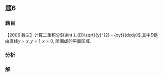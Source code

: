 ## 题6
### 题目
【2006 数三】计算二重积分${\iint }_{D}\sqrt{{y}^{2} - {xy}}{dxdy}$,其中$D$是由直线$y = x, y = 1, x = 0$, 所围成的平面区域.
### 分析

### 解